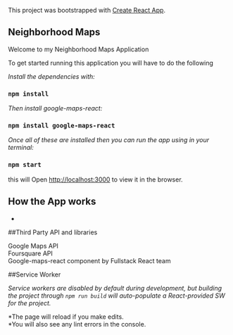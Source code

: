 This project was bootstrapped with [Create React App](https://github.com/facebook/create-react-app).

## Neighborhood Maps

Welcome to my Neighborhood Maps Application

To get started running this application you will have to do the following

*Install the dependencies with:*

  ### `npm install`

*Then install google-maps-react:*

  ### `npm install google-maps-react`

*Once all of these are installed then you can run the app using in your terminal:*

  ### `npm start`

this will Open [http://localhost:3000](http://localhost:3000) to view it in the browser.

## How the App works
 
* 

##Third Party API and libraries

Google Maps API<br>
Foursquare API<br>
Google-maps-react component by Fullstack React team 


##Service Worker

*Service workers are disabled by default during development, but building the project through `npm run build` will auto-populate a React-provided SW for the project.*

*The page will reload if you make edits.<br>
*You will also see any lint errors in the console.

